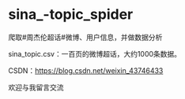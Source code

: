 ﻿# sina_-topic_spider

爬取#周杰伦超话#微博、用户信息，并做数据分析

sina_topic.csv：一百页的微博超话，大约1000条数据。

CSDN：https://blog.csdn.net/weixin_43746433


欢迎与我留言交流


